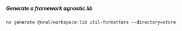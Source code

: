 ##### Generate a framework agnostic lib

`nx generate @nrwl/workspace:lib util-formatters --directory=store`
